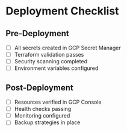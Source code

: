 # Deployment Checklist

## Pre-Deployment

- [ ] All secrets created in GCP Secret Manager
- [ ] Terraform validation passes
- [ ] Security scanning completed
- [ ] Environment variables configured

## Post-Deployment

- [ ] Resources verified in GCP Console
- [ ] Health checks passing
- [ ] Monitoring configured
- [ ] Backup strategies in place
